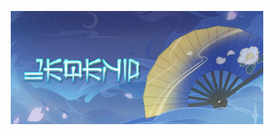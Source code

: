 <p align="center"><a href="https://ponjo.club/reflux"><img width="80%" src="./assets/readmeheader.png" /></a></p>
